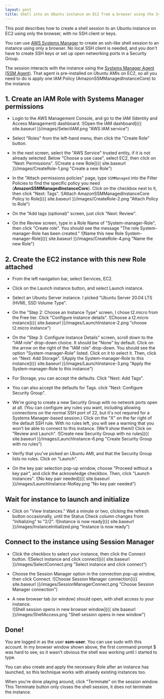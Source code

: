 ```yaml
---
layout: post
title: Shell into an Ubuntu instance on EC2 from a browser using the Systems Manager Agent
---
```

This post describes how to create a shell session to an Ubuntu instance on EC2 using only the browser, with no SSH client or keys.

You can use [AWS Systems Manager](https://aws.amazon.com/systems-manager/) to create an ssh-like shell session to an instance using only a browser. No local SSH client is needed, and you don't have to create SSH keys or set up open networking ports in a Security Group. 

The session interacts with the instance using the [Systems Manager Agent (SSM Agent)](https://docs.aws.amazon.com/systems-manager/latest/userguide/sysman-install-ssm-agent.html). That agent is pre-installed on Ubuntu AMIs on EC2, so all you need to do is apply one IAM Policy (AmazonSSMManagedInstanceCore) to the instance.

## 1. Create an IAM Role with Systems Manager permissions
* Login to the AWS Management Console, and go to the IAM (Identity and Access Management) dashboard.
![Open the IAM dashboard]({{ site.baseurl }}/images/SelectIAM.png "AWS IAM service")

* Select "Roles" from the left-hand menu, then click the "Create Role" button.
* In the next screen, select the "AWS Service" trusted entity, if it is not already selected. Below "Choose a use case", select EC2, then click on "Next: Permissions".
![Create a new Role]({{ site.baseurl }}/images/CreateRole-1.png "Create a new Role")

* In the "Attach permissions policies" page, type `SSMManaged` into the Filter Policies to find the specific policy you need (**AmazonSSMManagedInstanceCore**). Click on the checkbox next to  it, then click "Next: Tags".
![Attach AmazonSSMManagedInstanceCore Policy to Role]({{ site.baseurl }}/images/CreateRole-2.png "Attach Policy to Role")

* On the "Add tags (optional)" screen, just click "Next: Review".
* On the Review screen, type in a Role Name of "System-manager-Role", then click "Create role". You should see the message "The role System-manager-Role has been created."
![Name this new Role System-manager-Role]({{ site.baseurl }}/images/CreateRole-4.png "Name the new Role")

## 2. Create the EC2 instance with this new Role attached
* From the left navigation bar, select Services, EC2.
* Click on the Launch instance button, and select Launch instance. 
* Select an Ubuntu Server instance. I picked "Ubuntu Server 20.04 LTS (HVM), SSD Volume Type". 
* On the "Step 2: Choose an Instance Type" screen, I chose t2.micro from the Free tier. Click "Configure instance details".
![Choose a t2.micro instance]({{ site.baseurl }}/images/LaunchInstance-2.png "choose t2.micro instance")

* On the "Step 3: Configure Instance Details" screen, scroll down to the "IAM role" drop-down choice.  It should be "None" by default.  Click on the arrow on the right of the "IAM role" drop-down.  You should see the option "System-manager-Role" listed.  Click on it to select it.  Then, click on "Next: Add Storage".
![Apply the System-manager-Role to this instance]({{ site.baseurl }}/images/LaunchInstance-3.png "Apply the System-manager-Role to this instance")

* For Storage, you can accept the defaults. Click "Next: Add Tags".
* You can also accept the defaults for Tags. click "Next: Configure Security Group".
* We're going to create a new Security Group with no network ports open at all. (You can configure any rules you want, including allowing connections on the normal SSH port of 22, but it's not required for a Systems Manager-based session.) Click on the "X" on the far right of the default SSH rule. With no rules left,  you will see a warning that you won't be able to connect to this instance.  (We'll show them!)  Click on "Review and Launch".
![Create new Security Group with no rules]({{ site.baseurl }}/images/LaunchInstance-6.png "Create Security Group with no rules")

* Verify that you've picked an Ubuntu AMI, and that the Security Group lists no rules.  Click on "Launch".
* On the key pair selection pop-up window, choose "Proceed without a key pair", and click the acknowledge checkbox.  Then, click "Launch Instances".
![No key pair needed]({{ site.baseurl }}/images/LaunchInstance-NoKey.png "No key pair needed")

## Wait for instance to launch and initialize
* Click on "View Instances." Wait a minute or two, clicking the refresh button occasionally, until the Status Check column changes from "Initializing" to "2/2".
![Instance is now ready]({{ site.baseurl }}/images/InstanceInitialized.png "Instance is now ready")

## Connect to the instance using Session Manager
* Click the checkbox to select your instance, then click the Connect button.
![Select instance and click connect]({{ site.baseurl }}/images/SelectConnect.png "Select instance and click connect")

* Choose the Session Manager option in the connection pop-up window, then click Connect.
![Choose Session Manager connection]({{ site.baseurl }}/images/SessionManagerConnect.png "Choose Session Manager connection")

* A new browser tab (or window) should open, with shell access to your instance.  
![Shell session opens in new browser window]({{ site.baseurl }}/images/ShellAccess.png "Shell session opens in new window")

## Done!
You are logged in as the user **ssm-user**. You can use sudo with this account. In my browser window shown above, the first command prompt $ was hard to see, so it wasn't obvious the shell was working until I started to type.

You can also create and apply the necessary Role after an instance has launched, so this technique works with alraedy existing instances too.

When you're done playing around, click "Terminate" on the session window. This Terminate button only closes the shell session, it does not terminate the instance.
